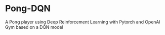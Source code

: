 # Pong-DQN
A Pong player using Deep Reinforcement Learning with Pytorch and OpenAI Gym based on a DQN model
